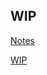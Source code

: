 ## WIP

[Notes](https://github.com/elijah-team/ema-notes)

[WIP](https://github.com/elijah-team/.github/blob/main/README.md)
